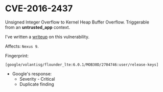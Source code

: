 # CVE-2016-2437

Unsigned Integer Overflow to Kernel Heap Buffer Overflow. Triggerable from an **untrusted_app** context. 

I've written a [writeup](https://sagi.io/2016/05/cve-2016-2437-untrusted-app-to-kernel-heap-overflow/) on this vulnerability.

Affects: `Nexus 9`.

Fingerprint:
```
[google/volantisg/flounder_lte:6.0.1/MOB30D/2704746:user/release-keys]
```

* Google's response: 
  - Severity - Critical
  - Duplicate finding

